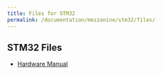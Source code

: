 ```yaml
---
title: Files for STM32
permalink: /documentation/mezzanine/stm32/files/
---
```

## STM32 Files

- [Hardware Manual](hw-manual.pdf)
